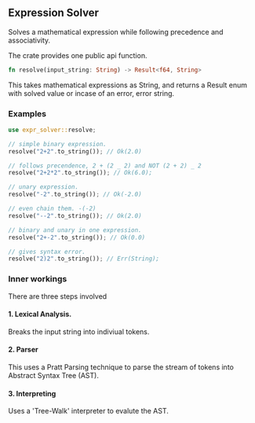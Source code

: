 ## Expression Solver

Solves a mathematical expression while following precedence and associativity.

The crate provides one public api function.

```rs
fn resolve(input_string: String) -> Result<f64, String>
```

This takes mathematical expressions as String, and returns a Result enum with solved value or incase of an error, error string.

### Examples

```rs
use expr_solver::resolve;

// simple binary expression.
resolve("2+2".to_string()); // Ok(2.0)

// follows precendence, 2 + (2 _ 2) and NOT (2 + 2) _ 2
resolve("2+2*2".to_string()); // Ok(6.0);

// unary expression.
resolve("-2".to_string()); // Ok(-2.0)

// even chain them. -(-2)
resolve("--2".to_string()); // Ok(2.0)

// binary and unary in one expression.
resolve("2+-2".to_string()); // Ok(0.0)

// gives syntax error.
resolve("2)2".to_string()); // Err(String);
```

### Inner workings

There are three steps involved

#### 1. Lexical Analysis.

Breaks the input string into indiviual tokens.

#### 2. Parser

This uses a Pratt Parsing technique to parse the stream of tokens into Abstract Syntax Tree (AST).

#### 3. Interpreting

Uses a 'Tree-Walk' interpreter to evalute the AST.
